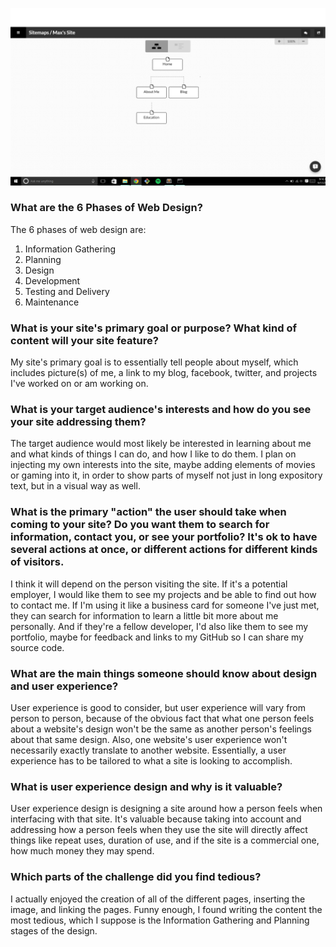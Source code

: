![site-map](Sitemap.png)
### What are the 6 Phases of Web Design?

The 6 phases of web design are:
1. Information Gathering
2. Planning
3. Design
4. Development
5. Testing and Delivery
6. Maintenance

### What is your site's primary goal or purpose? What kind of content will your site feature?

My site's primary goal is to essentially tell people about myself, which includes picture(s) of me, a link to my blog, facebook, twitter, and projects I've worked on or am working on.

### What is your target audience's interests and how do you see your site addressing them?

The target audience would most likely be interested in learning about me and what kinds of things I can do, and how I like to do them. I plan on injecting my own interests into the site, maybe adding elements of movies or gaming into it, in order to show parts of myself not just in long expository text, but in a visual way as well.

### What is the primary "action" the user should take when coming to your site? Do you want them to search for information, contact you, or see your portfolio? It's ok to have several actions at once, or different actions for different kinds of visitors.

I think it will depend on the person visiting the site. If it's a potential employer, I would like them to see my projects and be able to find out how to contact me. If I'm using it like a business card for someone I've just met, they can search for information to learn a little bit more about me personally. And if they're a fellow developer, I'd also like them to see my portfolio, maybe for feedback and links to my GitHub so I can share my source code.

### What are the main things someone should know about design and user experience?

User experience is good to consider, but user experience will vary from person to person, because of the obvious fact that what one person feels about a website's design won't be the same as another person's feelings about that same design. Also, one website's user experience won't necessarily exactly translate to another website. Essentially, a user experience has to be tailored to what a site is looking to accomplish.

### What is user experience design and why is it valuable? 

User experience design is designing a site around how a person feels when interfacing with that site. It's valuable because taking into account and addressing how a person feels when they use the site will directly affect things like repeat uses, duration of use, and if the site is a commercial one, how much money they may spend.

### Which parts of the challenge did you find tedious?

I actually enjoyed the creation of all of the different pages, inserting the image, and linking the pages. Funny enough, I found writing the content the most tedious, which I suppose is the Information Gathering and Planning stages of the design.